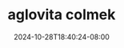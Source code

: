--- 
title: "aglovita colmek"
description: "download bokeh aglovita colmek   video full  "
date: 2024-10-28T18:40:24-08:00
file_code: "65cm5a56aljm"
draft: false
cover: "60s1j8ob3m4qxmgl.jpg"
tags: ["aglovita", "colmek", "bokep-indo", "bokep-viral", "bokep-ig"]
length: 1160
fld_id: "1482686"
foldername: "Aglovita 1"
categories: ["Aglovita 1"]
views: 0
---